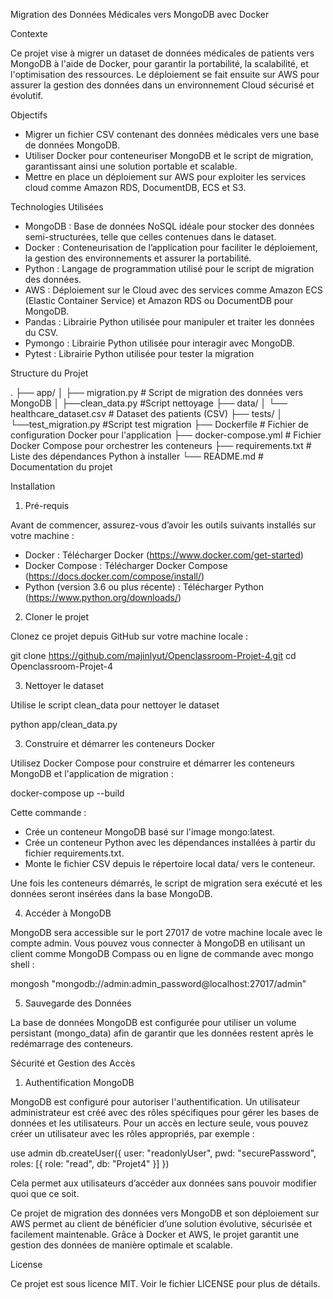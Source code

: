 Migration des Données Médicales vers MongoDB avec Docker 

Contexte

Ce projet vise à migrer un dataset de données médicales de patients vers MongoDB à l'aide de Docker, pour garantir la portabilité, la scalabilité, et l'optimisation des ressources. Le déploiement se fait ensuite sur AWS pour assurer la gestion des données dans un environnement Cloud sécurisé et évolutif.

Objectifs

- Migrer un fichier CSV contenant des données médicales vers une base de données MongoDB.
- Utiliser Docker pour conteneuriser MongoDB et le script de migration, garantissant ainsi une solution portable et scalable.
- Mettre en place un déploiement sur AWS pour exploiter les services cloud comme Amazon RDS, DocumentDB, ECS et S3.

Technologies Utilisées

- MongoDB : Base de données NoSQL idéale pour stocker des données semi-structurées, telle que celles contenues dans le dataset.
- Docker : Conteneurisation de l’application pour faciliter le déploiement, la gestion des environnements et assurer la portabilité.
- Python : Langage de programmation utilisé pour le script de migration des données.
- AWS : Déploiement sur le Cloud avec des services comme Amazon ECS (Elastic Container Service) et Amazon RDS ou DocumentDB pour MongoDB.
- Pandas : Librairie Python utilisée pour manipuler et traiter les données du CSV.
- Pymongo : Librairie Python utilisée pour interagir avec MongoDB.
- Pytest : Librairie Python utilisée pour tester la migration

Structure du Projet

.
├── app/
│   ├── migration.py          # Script de migration des données vers MongoDB
│   ├──clean_data.py          #Script nettoyage
├── data/
│   └── healthcare_dataset.csv # Dataset des patients (CSV)
├── tests/
│   └──test_migration.py      #Script test migration
├── Dockerfile                # Fichier de configuration Docker pour l'application
├── docker-compose.yml        # Fichier Docker Compose pour orchestrer les conteneurs
├── requirements.txt          # Liste des dépendances Python à installer
└── README.md                 # Documentation du projet

Installation

1. Pré-requis

Avant de commencer, assurez-vous d’avoir les outils suivants installés sur votre machine :

- Docker : Télécharger Docker (https://www.docker.com/get-started)
- Docker Compose : Télécharger Docker Compose (https://docs.docker.com/compose/install/)
- Python (version 3.6 ou plus récente) : Télécharger Python (https://www.python.org/downloads/)

2. Cloner le projet

Clonez ce projet depuis GitHub sur votre machine locale :

git clone https://github.com/majinlyut/Openclassroom-Projet-4.git
cd Openclassroom-Projet-4

3. Nettoyer le dataset

Utilise le script clean_data pour nettoyer le dataset

python app/clean_data.py

3. Construire et démarrer les conteneurs Docker

Utilisez Docker Compose pour construire et démarrer les conteneurs MongoDB et l'application de migration :

docker-compose up --build

Cette commande :
- Crée un conteneur MongoDB basé sur l'image mongo:latest.
- Crée un conteneur Python avec les dépendances installées à partir du fichier requirements.txt.
- Monte le fichier CSV depuis le répertoire local data/ vers le conteneur.

Une fois les conteneurs démarrés, le script de migration sera exécuté et les données seront insérées dans la base MongoDB.

4. Accéder à MongoDB

MongoDB sera accessible sur le port 27017 de votre machine locale avec le compte admin. Vous pouvez vous connecter à MongoDB en utilisant un client comme MongoDB Compass ou en ligne de commande avec mongo shell :

mongosh "mongodb://admin:admin_password@localhost:27017/admin"


5. Sauvegarde des Données

La base de données MongoDB est configurée pour utiliser un volume persistant (mongo_data) afin de garantir que les données restent après le redémarrage des conteneurs.


Sécurité et Gestion des Accès

1. Authentification MongoDB

MongoDB est configuré pour autoriser l'authentification. Un utilisateur administrateur est créé avec des rôles spécifiques pour gérer les bases de données et les utilisateurs. Pour un accès en lecture seule, vous pouvez créer un utilisateur avec les rôles appropriés, par exemple :

use admin
db.createUser({
    user: "readonlyUser",
    pwd: "securePassword",
    roles: [{ role: "read", db: "Projet4" }]
})

Cela permet aux utilisateurs d’accéder aux données sans pouvoir modifier quoi que ce soit.



Ce projet de migration des données vers MongoDB et son déploiement sur AWS permet au client de bénéficier d’une solution évolutive, sécurisée et facilement maintenable. Grâce à Docker et AWS, le projet garantit une gestion des données de manière optimale et scalable.

License

Ce projet est sous licence MIT. Voir le fichier LICENSE pour plus de détails.
